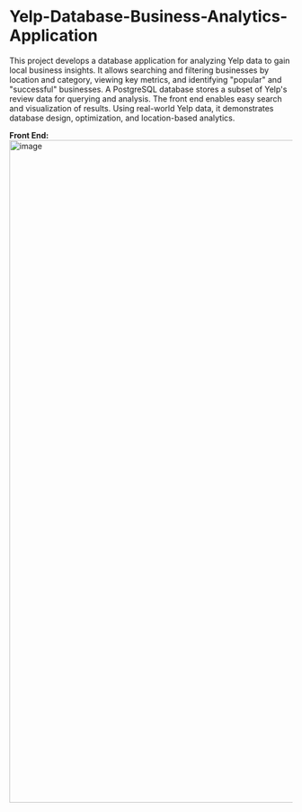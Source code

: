 # Yelp-Database-Business-Analytics-Application

This project develops a database application for analyzing Yelp data to gain local business insights. It allows searching and filtering businesses by location and category, viewing key metrics, and identifying "popular" and "successful" businesses. A PostgreSQL database stores a subset of Yelp's review data for querying and analysis. The front end enables easy search and visualization of results. Using real-world Yelp data, it demonstrates database design, optimization, and location-based analytics.

**Front End:**
<img width="1179" alt="image" src="https://github.com/abhiredd117/Yelp-Database-Business-Analytics-Application/assets/71998995/8fa8c1d7-14b5-415a-9f2f-f120e40736a3">
